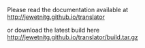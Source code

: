 Please read the documentation available at http://jewetnitg.github.io/translator

or download the latest build here http://jewetnitg.github.io/translator/build.tar.gz